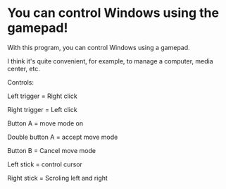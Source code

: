 # You can control Windows using the gamepad!


With this program, you can control Windows using a gamepad.


I think it's quite convenient, for example, to manage a computer, media center, etc.


Controls:


   Left trigger = Right click

   
   Right trigger = Left click

   
   Button A = move mode on

   
   Double button A = accept move mode

   
   Button B = Cancel move mode

   
   Left stick = control cursor


   Right stick = Scroling left and right
   

